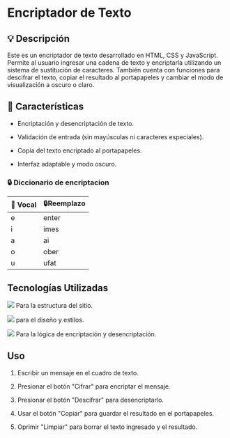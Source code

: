 # Encriptador de Texto

## 💡 Descripción

Este es un encriptador de texto desarrollado en HTML, CSS y JavaScript. Permite al usuario ingresar una cadena de texto y encriptarla utilizando un sistema de sustitución de caracteres. También cuenta con funciones para descifrar el texto, copiar el resultado al portapapeles y cambiar el modo de visualización a oscuro o claro.

## 📝 Características

- Encriptación y desencriptación de texto.

- Validación de entrada (sin mayúsculas ni caracteres especiales).

- Copia del texto encriptado al portapapeles.

- Interfaz adaptable y modo oscuro.
### 🔒 Diccionario de encriptacion

|🔑  Vocal |🔒Reemplazo  |
| ------------ | ------------ |
| e | enter |
| i | imes |
| a | ai |
| o | ober |
| u | ufat |


## Tecnologías Utilizadas

 <img src="https://img.shields.io/badge/HTML-EC6231?logo=html5&logoColor=FFFFFF&style=for-the-badge" /> Para la estructura del sitio.

<img src="https://img.shields.io/badge/CSS-01A3D8?logo=css3&logoColor=FFFFFF&style=for-the-badge" /> para el diseño y estilos.

<img src="https://img.shields.io/badge/JavaScript-FEFF01?logo=javascript&logoColor=000000&style=for-the-badge"/> Para la lógica de encriptación y desencriptación.


## Uso

1. Escribir un mensaje en el cuadro de texto.

3. Presionar el botón "Cifrar" para encriptar el mensaje.

5. Presionar el botón "Descifrar" para desencriptarlo.

7. Usar el botón "Copiar" para guardar el resultado en el portapapeles.

9. Oprimir "Limpiar" para borrar el texto ingresado y el resultado.
